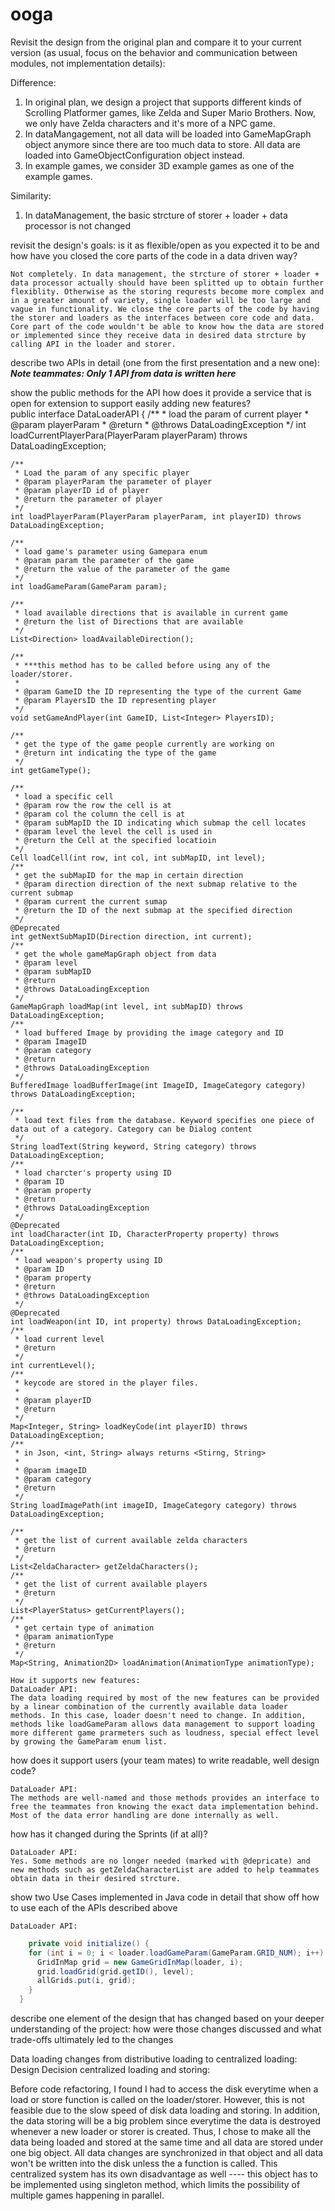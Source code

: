 # ooga
Revisit the design from the original plan and compare it to your current version (as usual, focus on the behavior and communication between modules, not implementation details):

Difference: 
1. In original plan, we design a project that supports different kinds of  Scrolling Platformer games, like Zelda and Super Mario Brothers. Now, we only have Zelda characters and it's more of a NPC game. 
2. In dataMangagement, not all data will be loaded into GameMapGraph object anymore since there are too much data to store. All data are loaded into GameObjectConfiguration object instead.
3. In example games, we consider 3D example games as one of the example games.

Similarity:
1. In dataManagement, the basic strcture of storer + loader + data processor is not changed 

revisit the design's goals: is it as flexible/open as you expected it to be and how have you closed the core parts of the code in a data driven way?  

    Not completely. In data management, the strcture of storer + loader + data processor actually should have been splitted up to obtain further flexiblity. Otherwise as the storing requrests become more complex and in a greater amount of variety, single loader will be too large and vague in functionality. We close the core parts of the code by having the storer and loaders as the interfaces between core code and data. Core part of the code wouldn't be able to know how the data are stored or implemented since they receive data in desired data strcture by calling API in the loader and storer. 

describe two APIs in detail (one from the first presentation and a new one):   
***Note teammates: Only 1 API from data is written here***   

show the public methods for the API
how does it provide a service that is open for extension to support easily adding new features?  
    public interface DataLoaderAPI {
    /**
     * load the param of current player
     * @param playerParam
     * @return
     * @throws DataLoadingException
     */
    int loadCurrentPlayerPara(PlayerParam playerParam) throws DataLoadingException;

    /**
     * Load the param of any specific player
     * @param playerParam the parameter of player
     * @param playerID id of player
     * @return the parameter of player
     */
    int loadPlayerParam(PlayerParam playerParam, int playerID) throws DataLoadingException;

    /**
     * load game's parameter using Gamepara enum
     * @param param the parameter of the game
     * @return the value of the parameter of the game
     */
    int loadGameParam(GameParam param);

    /**
     * load available directions that is available in current game
     * @return the list of Directions that are available
     */
    List<Direction> loadAvailableDirection();

    /**
     * ***this method has to be called before using any of the loader/storer.
     *
     * @param GameID the ID representing the type of the current Game
     * @param PlayersID the ID representing player
     */
    void setGameAndPlayer(int GameID, List<Integer> PlayersID);

    /**
     * get the type of the game people currently are working on
     * @return int indicating the type of the game
     */
    int getGameType();

    /**
     * load a specific cell
     * @param row the row the cell is at
     * @param col the column the cell is at
     * @param subMapID the ID indicating which submap the cell locates
     * @param level the level the cell is used in
     * @return the Cell at the specified locatioin
     */
    Cell loadCell(int row, int col, int subMapID, int level);
    /**
     * get the subMapID for the map in certain direction
     * @param direction direction of the next submap relative to the current submap
     * @param current the current sumap
     * @return the ID of the next submap at the specified direction
     */
    @Deprecated
    int getNextSubMapID(Direction direction, int current);
    /**
     * get the whole gameMapGraph object from data
     * @param level
     * @param subMapID
     * @return
     * @throws DataLoadingException
     */
    GameMapGraph loadMap(int level, int subMapID) throws DataLoadingException;
    /**
     * load buffered Image by providing the image category and ID
     * @param ImageID
     * @param category
     * @return
     * @throws DataLoadingException
     */
    BufferedImage loadBufferImage(int ImageID, ImageCategory category) throws DataLoadingException;

    /**
     * load text files from the database. Keyword specifies one piece of data out of a category. Category can be Dialog content
     */
    String loadText(String keyword, String category) throws DataLoadingException;
    /**
     * load charcter's property using ID
     * @param ID
     * @param property
     * @return
     * @throws DataLoadingException
     */
    @Deprecated
    int loadCharacter(int ID, CharacterProperty property) throws DataLoadingException;
    /**
     * load weapon's property using ID
     * @param ID
     * @param property
     * @return
     * @throws DataLoadingException
     */
    @Deprecated
    int loadWeapon(int ID, int property) throws DataLoadingException;
    /**
     * load current level
     * @return
     */
    int currentLevel();
    /**
     * keycode are stored in the player files.
     *
     * @param playerID
     * @return
     */
    Map<Integer, String> loadKeyCode(int playerID) throws DataLoadingException;
    /**
     * in Json, <int, String> always returns <Stirng, String>
     *
     * @param imageID
     * @param category
     * @return
     */
    String loadImagePath(int imageID, ImageCategory category) throws DataLoadingException;

    /**
     * get the list of current available zelda characters
     * @return
     */
    List<ZeldaCharacter> getZeldaCharacters();
    /**
     * get the list of current available players
     * @return
     */
    List<PlayerStatus> getCurrentPlayers();
    /**
     * get certain type of animation
     * @param animationType
     * @return
     */
    Map<String, Animation2D> loadAnimation(AnimationType animationType);
    
    How it supports new features:
    DataLoader API:   
    The data loading required by most of the new features can be provided by a linear combination of the currently available data loader methods. In this case, loader doesn't need to change. In addition, methods like loadGameParam allows data management to support loading more different game prarmeters such as loudness, special effect level by growing the GameParam enum list.


how does it support users (your team mates) to write readable, well design code?

    DataLoader API: 
    The methods are well-named and those methods provides an interface to free the teammates fron knowing the exact data implementation behind. Most of the data error handling are done internally as well.

how has it changed during the Sprints (if at all)?  

    DataLoader API: 
    Yes. Some methods are no longer needed (marked with @depricate) and new methods such as getZeldaCharacterList are added to help teammates obtain data in their desired strcture.  

show two Use Cases implemented in Java code in detail that show off how to use each of the APIs described above

    DataLoader API:  

```java
    private void initialize() {
    for (int i = 0; i < loader.loadGameParam(GameParam.GRID_NUM); i++) {
      GridInMap grid = new GameGridInMap(loader, i);
      grid.loadGrid(grid.getID(), level);
      allGrids.put(i, grid);
    }
  }
```
describe one element of the design that has changed based on your deeper understanding of the project: how were those changes discussed and what trade-offs ultimately led to the changes

Data loading changes from distributive loading to centralized loading: 
Design Decision centralized loading and storing:

Before code refactoring, I found I had to access the disk everytime when a load or store function is called on the loader/storer. However, this is not feasible due to the slow speed of disk data loading and storing. In addition, the data storing will be a big problem since everytime the data is destroyed whenever a new loader or storer is created. Thus, I chose to make all the data being loaded and stored at the same time and all data are stored under one big object. All data changes are synchronized in that object and all data won't be written into the disk unless the a function is called. This centralized system has its own disadvantage as well ---- this object has to be implemented using singleton method, which limits the possibility of multiple games happening in parallel.
